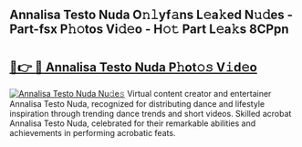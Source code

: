 ## Annalisa Testo Nuda O𝚗𝚕yf𝚊ns L𝚎a𝚔ed N𝚞𝚍es - Part-fsx P𝚑𝚘tos Vi𝚍𝚎o - H𝚘𝚝 Part L𝚎a𝚔s 8CPpn

# <h2><a href="http://kf89431.oniu.top/?m=Annalisa+Testo+Nuda">🔗👉 🔴 Annalisa Testo Nuda P𝚑ot𝚘𝚜 V𝚒d𝚎o</a></h2>

[![Annalisa Testo Nuda Nu𝚍e𝚜](https://i.imgur.com/0qMVB7G.gif)](http://kf89431.oniu.top/?m=Annalisa+Testo+Nuda)
Virtual content creator and entertainer Annalisa Testo Nuda, recognized for distributing dance and lifestyle inspiration through trending dance trends and short videos. Skilled acrobat Annalisa Testo Nuda, celebrated for their remarkable abilities and achievements in performing acrobatic feats.  
